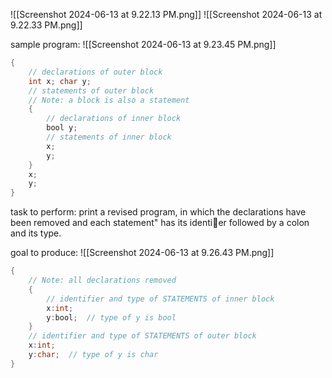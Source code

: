 ![[Screenshot 2024-06-13 at 9.22.13 PM.png]]
![[Screenshot 2024-06-13 at 9.22.33 PM.png]]

sample program:
![[Screenshot 2024-06-13 at 9.23.45 PM.png]]
```java
{ 
	// declarations of outer block
	int x; char y; 
	// statements of outer block
	// Note: a block is also a statement
	{ 
		// declarations of inner block
		bool y; 
		// statements of inner block
		x; 
		y; 
	} 
	x; 
	y; 
}
```

task to perform:
	print a revised program, in which the declarations have been removed and each statement" has its identier followed by a colon and its type.

goal to produce:
![[Screenshot 2024-06-13 at 9.26.43 PM.png]]
```java
{ 
	// Note: all declarations removed
	{ 
		// identifier and type of STATEMENTS of inner block
		x:int; 
		y:bool;  // type of y is bool
	} 
	// identifier and type of STATEMENTS of outer block
	x:int; 
	y:char;  // type of y is char
}
```